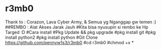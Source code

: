 # r3mb0
Thank to : Corazon, Lava Cyber Army, & Semua yg Nganggap gw temen :)
##REMBO : Alat Akses Jarak Jauh 
#Kita bisa nyusupin si rembo ke Hp Targed :D
#Cara install
#Pkg Update && pkg upgrade
#pkg install git
#pkg install python2
#pkg install python
#Git Clone https://github.com/pennyw1s3/r3mb0
#cd r3mb0
#chmod +x *
